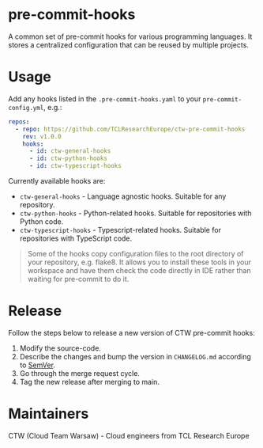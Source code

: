 # pre-commit-hooks
A common set of pre-commit hooks for various programming languages. It stores a centralized configuration that can be reused by multiple projects.

# Usage
Add any hooks listed in the `.pre-commit-hooks.yaml` to your `pre-commit-config.yml`, e.g.:
```yaml
repos:
  - repo: https://github.com/TCLResearchEurope/ctw-pre-commit-hooks
    rev: v1.0.0
    hooks:
      - id: ctw-general-hooks
      - id: ctw-python-hooks
      - id: ctw-typescript-hooks
```

Currently available hooks are:
- `ctw-general-hooks` - Language agnostic hooks. Suitable for any repository.
- `ctw-python-hooks` - Python-related hooks. Suitable for repositories with Python code.
- `ctw-typescript-hooks` - Typescript-related hooks. Suitable for repositories with TypeScript code.

> Some of the hooks copy configuration files to the root directory of your repository, e.g. flake8. It allows you to install these tools in your workspace and have them check the code directly in IDE rather than waiting for pre-commit to do it.

# Release
Follow the steps below to release a new version of CTW pre-commit hooks:
1. Modify the source-code.
2. Describe the changes and bump the version in `CHANGELOG.md` according to [SemVer](https://semver.org/).
3. Go through the merge request cycle.
4. Tag the new release after merging to main.

# Maintainers
CTW (Cloud Team Warsaw) - Cloud engineers from TCL Research Europe
